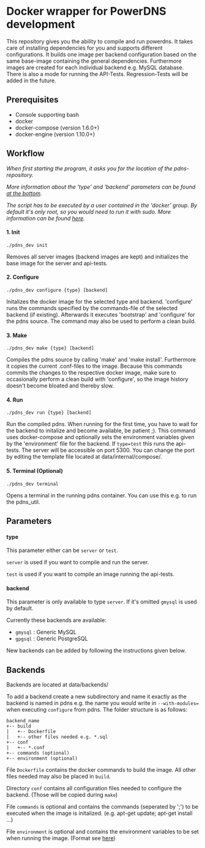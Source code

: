 # Docker wrapper for PowerDNS development
This repository gives you the ability to compile and run powerdns. It takes care of installing dependencies for you and supports different configurations. It builds one image per backend configuration based on the same base-image containing the general dependencies. Furthermore images are created for each individual backend e.g. MySQL database. There is also a mode for running the API-Tests. Regression-Tests will be added in the future.

## Prerequisites
* Console supporting bash
* docker
* docker-compose (version 1.6.0+)
* docker-engine (version 1.10.0+)

## Workflow

*When first starting the program, it asks you for the location of the pdns-repository.*

*More information about the 'type' and 'backend' parameters can be found [at the bottom](#parameters).*

*The script has to be executed by a user contained in the 'docker' group. By default it's only root, so you would need to run it with sudo. More information can be found [here](http://askubuntu.com/questions/477551/how-can-i-use-docker-without-sudo).*

#### 1. Init
```
./pdns_dev init
```
Removes all server images (backend images are kept) and initializes the base image for the server and api-tests.

#### 2. Configure
```
./pdns_dev configure {type} [backend]
```
Initalizes the docker image for the selected type and backend. 'configure' runs the commands specified by the commands-file of the selected backend (if existing). Afterwards it executes 'bootstrap' and 'configure' for the pdns source. The command may also be used to perform a clean build.

#### 3. Make
```
./pdns_dev make {type} [backend]
```
Compiles the pdns source by calling 'make' and 'make install'. Furthermore it copies the current .conf-files to the image. Because this commands commits the changes to the respective docker image, make sure to occasionally perform a clean build with 'configure', so the image history doesn't become bloated and thereby slow.

#### 4. Run
```
./pdns_dev run {type} [backend]
```
Run the compiled pdns. When running for the first time, you have to wait for the backend to initalize and become available, be patient ;). This command uses docker-compose and optionally sets the environment variables given by the 'environment' file for the backend. If `type=test` this runs the api-tests. The server will be accessible on port 5300. You can change the port by editing the template file located at data/internal/compose/.

#### 5. Terminal (Optional)
```
./pdns_dev terminal
```
Opens a terminal in the running pdns container. You can use this e.g. to run the pdns_util.

## Parameters <a name="parameters"></a>
#### type
This parameter either can be `server` or `test`.

`server` is used if you want to compile and run the server.

`test` is used if you want to compile an image running the api-tests.

#### backend
This parameter is only available to type `server`. If it's omitted `gmysql` is used by default.

Currently these backends are available: 
* `gmysql` : Generic MySQL
* `gpgsql` : Generic PostgreSQL

New backends can be added by following the instructions given below.

## Backends
Backends are located at data/backends/

To add a backend create a new subdirectory and name it exactly as the backend is named in pdns e.g. the name you would write in `--with-modules=` when executing `configure` from pdns. The folder structure is as follows:

```
backend_name
+-- build
|   +-- Dockerfile
|   +-- other files needed e.g. *.sql
+-- conf
|   +-- *.conf
+-- commands (optional)
+-- environment (optional)
```

File `Dockerfile` contains the docker commands to build the image. All other files needed may also be placed in `build`.

Directory `conf` contains all configuration files needed to configure the backend. (Those will be copied during `make`)

File `commands` is optional and contains the commands (seperated by ';') to be executed when the image is initalized. (e.g. apt-get update; apt-get install ...)

File `environment` is optional and contains the environment variables to be set when running the image. (Format see [here](https://docs.docker.com/compose/compose-file/#env-file))




